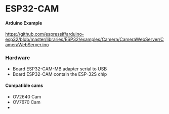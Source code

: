 # ESP32-CAM

#### Arduino Example
https://github.com/espressif/arduino-esp32/blob/master/libraries/ESP32/examples/Camera/CameraWebServer/CameraWebServer.ino

### Hardware
- Board ESP32-CAM-MB adapter serial to USB
- Board ESP32-CAM contain the ESP-32S chip

#### Compatible cams

- OV2640 Cam
- OV7670 Cam
- 
